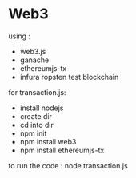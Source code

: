 # Web3

using :
  - web3.js
  - ganache
  - ethereumjs-tx
  - infura ropsten test blockchain

for transaction.js:
  - install nodejs
  - create dir
  - cd into dir
  - npm init
  - npm install web3
  - npm install ethereumjs-tx
  
  to run the code : node transaction.js
